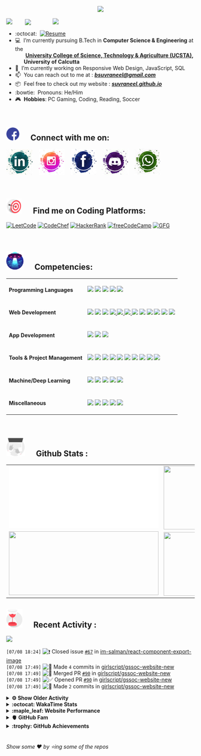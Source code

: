 <!--
[![Header](https://raw.githubusercontent.com/Suvraneel/Suvraneel/master/res/Github%20readme%20Header.png "Portfolio Website")]
(https://suvraneel.github.io/)
-->
<p align="center">
<img src="https://profile-counter.glitch.me/{Suvraneel}/count.svg"></p>

<p>
  <a href=https://open.spotify.com/user/4bio4arq8izb9sba4ly6al54v>
   <img align="right" src="https://spotify-diablo.vercel.app/api/spotify" height=auto width="380">
  </a>
  <img align="center" src="https://readme-typing-svg.herokuapp.com?font=Playfair+Display&color=F70000&size=30&center=true&vCenter=true&multiline=true&weight=100&height=100&width=220&lines=Hey+there%2C;I'm+Suvraneel+!">
  <img align="left" src="https://media.tenor.com/images/043986fe5f470eeb6d86515e6cda30fe/tenor.gif" width="50">
</p>
<!-- <br>
<a href="https://suvraneel.github.io" target="_blank"><img align='right' src="https://raw.githubusercontent.com/Suvraneel/Suvraneel/master/res/readme_banner.gif" width="240" height="auto"></a>
<br> -->

- :octocat: &nbsp;[![Resume](https://img.shields.io/badge/Suvraneel%20Bhuin-RESUME-blue?style=for-the-badge&logo=Sega)](https://suvraneel.github.io/Resume)
- :computer: &nbsp;I’m currently pursuing B.Tech in **Computer Science & Engineering** at the  
 &nbsp;&nbsp;&nbsp;&nbsp;&nbsp;&nbsp;&nbsp;**[University College of Science, Technology & Agriculture (UCSTA)](http://www.caluniv-ucsta.net/),  
 &nbsp;&nbsp;&nbsp;&nbsp;&nbsp;&nbsp;&nbsp;University of Calcutta**
- :crystal_ball: &nbsp;I’m currently working on Responsive Web Design, JavaScript, SQL
- :mailbox: &nbsp;You can reach out to me at : ***bsuvraneel@gmail.com***
- :package: &nbsp;Feel free to check out my website : [***suvraneel.github.io***](https://suvraneel.github.io/)
- :bowtie: &nbsp;Pronouns: He/Him
- :video_game: &nbsp;**Hobbies**: PC Gaming, Coding, Reading, Soccer

<br>
<h2 align=left>
<img src="https://raw.githubusercontent.com/Suvraneel/Suvraneel/master/res/social.gif" height="35" width= auto>
&nbsp;&nbsp;&nbsp;&nbsp;
Connect with me on:
<br></h2>


<!-- 
[![GitHub-Mark-Light](https://raw.githubusercontent.com/Suvraneel/Suvraneel/master/res/in.png#gh-light-mode-only)![GitHub-Mark-Dark](https://raw.githubusercontent.com/Suvraneel/Suvraneel/master/res/in.png#gh-dark-mode-only)](https://www.linkedin.com/in/suvraneel-bhuin) -->


[![LinkedIn](https://raw.githubusercontent.com/Suvraneel/Suvraneel/master/res/in.png#gh-light-mode-only)](https://www.linkedin.com/in/suvraneel-bhuin) &nbsp;&nbsp;
[![Instagram](https://raw.githubusercontent.com/Suvraneel/Suvraneel/master/res/ig.png#gh-light-mode-only)](https://www.instagram.com/el_diablo_suvraneel) &nbsp;&nbsp;
[![Facebook](https://raw.githubusercontent.com/Suvraneel/Suvraneel/master/res/fb.png#gh-light-mode-only)](https://www.facebook.com/suvraneel.bhuin) &nbsp;&nbsp;
[![Discord](https://raw.githubusercontent.com/Suvraneel/Suvraneel/master/res/dc.jpg#gh-light-mode-only)](https://discord.com/users/851345743935045652/) &nbsp;&nbsp;
[![WhatsApp](https://raw.githubusercontent.com/Suvraneel/Suvraneel/master/res/wp.png#gh-light-mode-only)](https://api.whatsapp.com/send?phone=917001967224&text=Hi!%20Suvraneel!!) &nbsp;&nbsp;


<!--
<p>
<a href="https://www.linkedin.com/in/suvraneel-bhuin" target="_blank">
<img src="https://raw.githubusercontent.com/Suvraneel/Suvraneel/master/res/in.png#gh-light-mode-only" height="70" width= auto></a>
&nbsp;&nbsp;&nbsp;&nbsp;&nbsp;
<a href="https://www.instagram.com/el_diablo_suvraneel" target="_blank">
<img src="https://github.com/Suvraneel/Suvraneel/blob/master/res/ig.png#gh-light-mode-only" height="70" width= auto></a>
&nbsp;&nbsp;&nbsp;&nbsp;&nbsp;
<a href="https://github.com/Suvraneel" target="_blank">
<img src="https://raw.githubusercontent.com/Suvraneel/Suvraneel/master/res/github.png" height="35" width= auto></a>
&nbsp;&nbsp;&nbsp;&nbsp;&nbsp;
<a href="https://www.facebook.com/suvraneel.bhuin" target="_blank">
<img src="https://raw.githubusercontent.com/Suvraneel/Suvraneel/master/res/fb.png#gh-light-mode-only" height="70" width= auto></a>
&nbsp;&nbsp;&nbsp;&nbsp;&nbsp;
<a href="https://discord.com/users/851345743935045652/" id="discord">
<img src="https://raw.githubusercontent.com/Suvraneel/Suvraneel/master/res/dc.jpg#gh-light-mode-only" height="70" width= auto></a>
&nbsp;&nbsp;&nbsp;&nbsp;&nbsp;
<a href="https://api.whatsapp.com/send?phone=917001967224&text=Hi!%20Suvraneel!!" id="whatsapp">
<img src="https://raw.githubusercontent.com/Suvraneel/Suvraneel/master/res/wp.png#gh-light-mode-only" height="70" width= auto></a> 
</p>
-->

<br>
<h2 align=left>
<img src="https://raw.githubusercontent.com/Suvraneel/Suvraneel/master/res/target.gif" height="40" width= auto>
&nbsp;&nbsp;&nbsp;&nbsp;
Find me on Coding Platforms:
<br></h2>


[![LeetCode](https://img.shields.io/badge/-LeetCode-da8200?style=for-the-badge&logo=LeetCode&logoColor=ffa116&labelColor=black)](https://leetcode.com/Suvraneel/)
[![CodeChef](https://img.shields.io/badge/Codechef-372a22?&style=for-the-badge&logo=Codechef&logoColor=red&labelColor=black)](https://www.codechef.com/users/suvraneel)
[![HackerRank](https://img.shields.io/badge/-Hackerrank-00c353?style=for-the-badge&logo=HackerRank&logoColor=00EA64&labelColor=black)](https://www.hackerrank.com/bsuvraneel)
[![freeCodeCamp](https://img.shields.io/badge/-freeCodeCamp-131342?style=for-the-badge&logo=freeCodeCamp&logoColor=white&labelColor=0A0A23)](https://www.hackerrank.com/bsuvraneel)
[![GFG](https://img.shields.io/badge/GeeksforGeeks-298D46?style=for-the-badge&logo=geeksforgeeks&logoColor=4dcb72&labelColor=black)](https://auth.geeksforgeeks.org/user/bsuvraneel/)
 <!-- 
 [![HackerEarth - hidden](https://img.shields.io/badge/HackerEarth-2C3454?&style=for-the-badge&logo=HackerEarth&logoColor=5464a1&labelColor=040407")](https://www.hackerearth.com/@bsuvraneel) 
 -->


<!-- Attribution: "Icon made by Freepik from www.flaticon.com"-->
<!--
- **Gmail**: &nbsp;&nbsp;&nbsp;&nbsp;&nbsp;&nbsp;&nbsp;&nbsp;&nbsp;&nbsp;&nbsp;&nbsp; bsuvraneel@gmail.com
- **LinkedIn**: &nbsp;&nbsp;&nbsp;&nbsp;&nbsp;&nbsp;&nbsp;&nbsp; https://www.linkedin.com/in/suvraneel-bhuin/
- **Facebook**: &nbsp;&nbsp;&nbsp;&nbsp;&nbsp;&nbsp; https://www.facebook.com/suvraneel.bhuin
- **Instagram**: &nbsp;&nbsp;&nbsp;&nbsp;&nbsp; https://www.instagram.com/el_diablo_suvraneel
- **Discord**: &nbsp;&nbsp;&nbsp;&nbsp;&nbsp;&nbsp;&nbsp;&nbsp;&nbsp; https://discord.com/users/851345743935045652/
- **WhatsApp**: &nbsp;&nbsp;&nbsp; [+91 7001967224](https://api.whatsapp.com/send?phone=917001967224&text=Hi!%20Suvraneel!!)
-->

<br>
<h2 align=left>
<img src="https://raw.githubusercontent.com/Suvraneel/Suvraneel/master/res/ufo.gif" height="50" width= auto>
&nbsp;&nbsp;&nbsp;&nbsp;
Competencies:
<br></h2>


<table>
<tr>
<td><h4>Programming Languages</h4></td>
<td><a href="https://github.com/search?q=user%3ASuvraneel+language%3AC%2B%2B&type=Code"><img src="https://img.shields.io/badge/CPP-blue?style=for-the-badge&logo=cplusplus&logoColor=blue&color=00599C&labelColor=black"/></a>  
<a href="https://github.com/search?q=user%3ASuvraneel+language%3AC&type=Code"><img src="https://img.shields.io/badge/C-black?style=for-the-badge&logo=c&labelColor=black&color=404040" /></a>  
<a href="https://github.com/search?q=user%3ASuvraneel+language%3AJava&type=Code"><img src="https://img.shields.io/badge/Java-orange?style=for-the-badge&logo=java&logoColor=ff7019&labelColor=141819&color=ff7019"/></a>  
<a href="https://github.com/search?q=user%3ASuvraneel+language%3APython&type=Code"><img src="https://img.shields.io/badge/Python-blue?style=for-the-badge&logo=python&labelColor=black&color=3776ab" /></a>  
<a href="https://github.com/search?p=4&q=user%3ASuvraneel+language%3AJavaScript&type=Code"><img src="https://img.shields.io/badge/Javascript-yellow?style=for-the-badge&logo=javascript&labelColor=black&color=DFA200" /></a></td></tr>

<tr>
<td><h4>Web Development</h4></td>
<td><a href="https://github.com/search?q=user%3ASuvraneel+language%3AHTML&type=Code"><img src="https://img.shields.io/badge/HTML5-red?style=for-the-badge&logo=html5&labelColor=black&color=E34F26"/></a>
<a href="https://github.com/search?q=user%3ASuvraneel+language%3ACSS&type=Code"><img src="https://img.shields.io/badge/CSS3-white?style=for-the-badge&logo=css3&logoColor=1572B6&labelColor=black&color=1572B6" /></a>
<a href="#"><img src="https://img.shields.io/badge/Bootstrap-purple?style=for-the-badge&logo=bootstrap&labelColor=black&color=7952B3"/></a>
<a href="https://github.com/search?p=4&q=user%3ASuvraneel+language%3AJavaScript&type=Code"><img src="https://img.shields.io/badge/Javascript-yellow?style=for-the-badge&logo=javascript&labelColor=black&color=c89100"/>  
<a href="https://github.com/search?p=4&q=user%3ASuvraneel+language%3AJavaScript&type=Code"><img src="https://img.shields.io/badge/PHP-purple?style=for-the-badge&logo=php&labelColor=black&color=585da0"/>
  <a href="https://github.com/search?p=4&q=user%3ASuvraneel+language%3AJavaScript&type=Code"><img src="https://img.shields.io/badge/mysql-black?style=for-the-badge&logo=mysql&logoColor=white&labelColor=black&color=4479A1"/>
<a href="#"><img src="https://img.shields.io/badge/MongoDB-green?style=for-the-badge&logo=mongodb&labelColor=black&color=409040"/></a>
<a href="#"><img src="https://img.shields.io/badge/Express-black?style=for-the-badge&logo=express&labelColor=black&color=1f1f1f"/></a>
<a href="#"><img src="https://img.shields.io/badge/React-blue?style=for-the-badge&logo=react&labelColor=black&color=3a8296"/></a>
<a href="#"><img src="https://img.shields.io/badge/Node.JS-blue?style=for-the-badge&logo=node.js&logoColor=lime&labelColor=black&color=236b23"/></a>
<a href="#"><img src="https://img.shields.io/badge/Tailwind%20CSS-black?style=for-the-badge&logo=tailwindcss&labelColor=black&color=1CA1B8"/></a>
<a href="#"><img src="https://img.shields.io/badge/Next.js-black?style=for-the-badge&logo=Next.js&&logoColor=white&labelColor=black&color=2E2E2E"/></a>
</td></tr>

<tr>
<td><h4>App Development</h4></td>
<td><a href="#"><img src="https://img.shields.io/badge/Flutter-0a97c2?style=for-the-badge&logo=flutter&logoColor=0dbdf2&labelColor=black&color=0ba0cd"/></a>
<a href="https://github.com/search?q=user%3ASuvraneel+language%3ADart&type=Code"><img src="https://img.shields.io/badge/Dart-blue?style=for-the-badge&logo=dart&logoColor=2eb8b8&labelColor=black&color=269999"/></a>
<a href="#"><img src="https://img.shields.io/badge/Android%20Studio-green?style=for-the-badge&logo=android%20studio&labelColor=black&color=2a9a5c"/></a></td></tr>

<tr>
<td><h4>Tools & Project Management</h4></td>
<td><a href="#"><img src="https://img.shields.io/badge/Git-red?style=for-the-badge&logo=git&labelColor=black&color=red"/></a>  
<a href="#"><img src="https://img.shields.io/badge/GitHub-black?style=for-the-badge&logo=github&labelColor=black&color=181717"/></a>  
<a href="#"><img src="https://img.shields.io/badge/VSCode-cyan?style=for-the-badge&logo=visual%20studio%20code&labelColor=00497a&color=007ACC"/></a>
<a href="#"><img src="https://img.shields.io/badge/Postman-orange?style=for-the-badge&logo=postman&labelColor=black&color=ff4704"/></a>
<a href="#"><img src="https://img.shields.io/badge/XAMPP-orange?style=for-the-badge&logo=xampp&labelColor=black&color=fb6b0b"/></a>  
<a href="#"><img src="https://img.shields.io/badge/Repl.it-black?style=for-the-badge&logo=replit&labelColor=black&color=1e2426"/></a>  
<a href="#"><img src="https://img.shields.io/badge/Eclipse%20IDE-purple?style=for-the-badge&logo=eclipse%20IDE&labelColor=1a1433&color=2C2255"/></a>  
<a href="#"><img src="https://img.shields.io/badge/Codepen-black?style=for-the-badge&logo=codepen&labelColor=black&color=141819"/></a>
  <a href="#"><img src="https://img.shields.io/badge/Vercel-black?style=for-the-badge&logo=vercel&labelColor=black&color=141219"/></a>
<a href="#"><img src="https://img.shields.io/badge/Heroku-180036?style=for-the-badge&logo=heroku&labelColor=180036&color=430098"/></a></td>  
  </tr>  

<tr>
<td><h4>Machine/Deep Learning</h4></td>
<td><a href="#"><img src="https://img.shields.io/badge/Pandas-black?style=for-the-badge&logo=pandas&labelColor=0c0234&color=150458"/></a>  
<a href="#"><img src="https://img.shields.io/badge/NumPy-blue?style=for-the-badge&logo=numpy&labelColor=001921&color=013243"/></a>  
<a href="#"><img src="https://img.shields.io/badge/TensorFlow-black?style=for-the-badge&logo=tensorflow&labelColor=141819&color=FF6F00"/></a>
<a href="#"><img src="https://img.shields.io/badge/Skikit%20Learn-orange?style=for-the-badge&logo=scikit%2Dlearn&labelColor=141819&color=F7931E"/></a>  
<a href="#"><img src="https://img.shields.io/badge/Keras-black?style=for-the-badge&logo=keras&labelColor=680000&color=D00000"/></a></td></tr>

<tr>
<td><h4>Miscellaneous</h4></td>
<td>
  <a href="#"><img src="https://img.shields.io/badge/Arduino-blue?style=for-the-badge&logo=arduino&labelColor=black&color=00979D"/></a>
  <a href="#"><img src="https://img.shields.io/badge/VHDL-cc0000?style=for-the-badge&logo=xilinx&logoColor=cc0000&labelColor=black&color=cc0000"/></a>
  <a href="#"><img src="https://img.shields.io/badge/GNU_Bash-blue?style=for-the-badge&logo=gnubash&labelColor=black&color=4EAA25"/></a>
  <a href="#"><img src="https://img.shields.io/badge/Photoshop-navy?style=for-the-badge&logo=adobe-photoshop&labelColor=black&color=0072ff"/></a>
  <a href="#"><img src="https://img.shields.io/badge/Figma-orange?style=for-the-badge&logo=figma&labelColor=black&color=f24e1e"/></a>

  </td></tr>
</table>



<br>
<h2 align=left>
<img src="https://raw.githubusercontent.com/Suvraneel/Suvraneel/master/res/laptop.gif" height="50" width= auto>
&nbsp;&nbsp;&nbsp;&nbsp;
Github Stats :
<br></h2>

<table>
  <tr>
    <td align="center">
      <img alt="" width="400" src="https://github.com/Suvraneel/Suvraneel/blob/master/metrics.plugin.isocalendar.svg">
    </td>
    <td align="center">
        <img align="right" src ="https://github-readme-stats.vercel.app/api/top-langs/?username=suvraneel&layout=compact&hide_border=true&theme=vision-friendly-dark&langs_count=10&hide=jupyter%20notebook,tex,php" height="170px" width="360px">
    </td>
  </tr>
  <tr>
    <td align="center">
      <img alt="" width="400" src="https://github-readme-stats.vercel.app/api?username=suvraneel&show_icons=true&theme=vision-friendly-dark&hide_border=true" width="360px" height="170px" >
    </td>
    <td align="center">
        <img align="right" src ="https://github-readme-streak-stats.herokuapp.com?user=suvraneel&theme=vision-friendly-dark&hide_border=true" width="360px" height="170px">
    </td>
  </tr>
</table>

<!--
  <img align="left" src="https://github.com/lowlighter/lowlighter/blob/master/metrics.plugin.isocalendar.svg" width="300" height="180">
  <img align="right" src ="https://github-readme-stats.vercel.app/api/top-langs/?username=suvraneel&layout=compact&hide_border=true&theme=vision-friendly-dark&langs_count=10&hide=jupyter%20notebook,tex,php" width="300" height="180">
  <img align="left" src = "https://github-readme-stats.vercel.app/api?username=suvraneel&show_icons=true&theme=vision-friendly-dark&hide_border=true" width="300" height="180">
  <img align="right" src = "https://github-readme-streak-stats.herokuapp.com?user=suvraneel&theme=vision-friendly-dark&hide_border=true" width="300" height="180">
-->

<h2 align="left">
<img src="https://raw.githubusercontent.com/Suvraneel/Suvraneel/master/res/hourglass1.gif" height="50" width= auto>
&nbsp;&nbsp;&nbsp;&nbsp;
Recent Activity :
<br></h2>

<!--  Personalised Heroku Instance (But sleeping dynos issue) at: suvraneel-gh-activity-graph.herokuapp.com-->
<img src="https://activity-graph.herokuapp.com/graph?username=Suvraneel&bg_color=000000&line=ffb812&area=true&color=8135fc&hide_border=true&hide_title=true">

<!--START_SECTION:activity-->
`[07/08 18:24]` <img alt="❗️" src="https://github.com/cheesits456/github-activity-readme/raw/master/icons/issue.png" align="top" height="18"> Closed issue [`#67`](https://github.com//im-salman/react-component-export-image/issues/67 'Window is undefined') in [im-salman/react-component-export-image](https://github.com/im-salman/react-component-export-image)  
`[07/08 17:49]` <img alt="📝" src="https://github.com/cheesits456/github-activity-readme/raw/master/icons/commit.png" align="top" height="18"> Made `4` commits in [girlscript/gssoc-website-new](https://github.com/girlscript/gssoc-website-new)  
`[07/08 17:49]` <img alt="🎉" src="https://github.com/cheesits456/github-activity-readme/raw/master/icons/merge.png" align="top" height="18"> Merged PR [`#90`](https://github.com//girlscript/gssoc-website-new/pull/90 'Certi harsh') in [girlscript/gssoc-website-new](https://github.com/girlscript/gssoc-website-new)  
`[07/08 17:49]` <img alt="✅" src="https://github.com/cheesits456/github-activity-readme/raw/master/icons/pr-open.png" align="top" height="18"> Opened PR [`#90`](https://github.com//girlscript/gssoc-website-new/pull/90 'Certi harsh') in [girlscript/gssoc-website-new](https://github.com/girlscript/gssoc-website-new)  
`[07/08 17:49]` <img alt="📝" src="https://github.com/cheesits456/github-activity-readme/raw/master/icons/commit.png" align="top" height="18"> Made `2` commits in [girlscript/gssoc-website-new](https://github.com/girlscript/gssoc-website-new)  

<details><summary><b> ⚙️ Show Older Activity</b></summary>

`[07/05 17:37]` <img alt="📝" src="https://github.com/cheesits456/github-activity-readme/raw/master/icons/commit.png" align="top" height="18"> Made `1` commit in [Suvraneel/Suvraneel](https://github.com/Suvraneel/Suvraneel)  
`[07/05 17:37]` <img alt="📝" src="https://github.com/cheesits456/github-activity-readme/raw/master/icons/commit.png" align="top" height="18"> Made `1` commit in [Suvraneel/Suvraneel.github.io](https://github.com/Suvraneel/Suvraneel.github.io)  
`[07/04 22:53]` <img alt="📝" src="https://github.com/cheesits456/github-activity-readme/raw/master/icons/commit.png" align="top" height="18"> Made `1` commit in [Suvraneel/Suvraneel](https://github.com/Suvraneel/Suvraneel)  
`[07/04 22:52]` <img alt="📝" src="https://github.com/cheesits456/github-activity-readme/raw/master/icons/commit.png" align="top" height="18"> Made `1` commit in [Suvraneel/Suvraneel.github.io](https://github.com/Suvraneel/Suvraneel.github.io)  
`[07/04 19:48]` <img alt="📝" src="https://github.com/cheesits456/github-activity-readme/raw/master/icons/commit.png" align="top" height="18"> Made `1` commit in [Suvraneel/Suvraneel](https://github.com/Suvraneel/Suvraneel)  
`[07/04 19:48]` <img alt="📂" src="https://github.com/cheesits456/github-activity-readme/raw/master/icons/create-branch.png" align="top" height="18"> Created branch [`next`](https://github.com/Suvraneel/Suvraneel.github.io/tree/next) in [Suvraneel/Suvraneel.github.io](https://github.com/Suvraneel/Suvraneel.github.io)  
`[07/01 21:20]` <img alt="📝" src="https://github.com/cheesits456/github-activity-readme/raw/master/icons/commit.png" align="top" height="18"> Made `5` commits in [girlscript/gssoc-website-new](https://github.com/girlscript/gssoc-website-new)  
`[06/30 20:58]` <img alt="⭐" src="https://github.com/cheesits456/github-activity-readme/raw/master/icons/star.png" align="top" height="18"> Starred [libgdx/libgdx](https://github.com/libgdx/libgdx)  
`[06/29 13:01]` <img alt="⭐" src="https://github.com/cheesits456/github-activity-readme/raw/master/icons/star.png" align="top" height="18"> Starred [loq24/react-ecommerce](https://github.com/loq24/react-ecommerce)  
`[06/29 13:00]` <img alt="⭐" src="https://github.com/cheesits456/github-activity-readme/raw/master/icons/star.png" align="top" height="18"> Starred [luckyCoco3418/eCommerce-web3](https://github.com/luckyCoco3418/eCommerce-web3)  
`[06/29 12:45]` <img alt="📝" src="https://github.com/cheesits456/github-activity-readme/raw/master/icons/commit.png" align="top" height="18"> Made `3` commits in [girlscript/gssoc-website-new](https://github.com/girlscript/gssoc-website-new)  
`[06/29 12:03]` <img alt="🎉" src="https://github.com/cheesits456/github-activity-readme/raw/master/icons/merge.png" align="top" height="18"> Merged PR [`#89`](https://github.com//girlscript/gssoc-website-new/pull/89 'added cert templates :paperclip:') in [girlscript/gssoc-website-new](https://github.com/girlscript/gssoc-website-new)  
`[06/29 11:59]` <img alt="✅" src="https://github.com/cheesits456/github-activity-readme/raw/master/icons/pr-open.png" align="top" height="18"> Opened PR [`#89`](https://github.com//girlscript/gssoc-website-new/pull/89 'added cert templates :paperclip:') in [girlscript/gssoc-website-new](https://github.com/girlscript/gssoc-website-new)  
`[06/29 11:57]` <img alt="📝" src="https://github.com/cheesits456/github-activity-readme/raw/master/icons/commit.png" align="top" height="18"> Made `1` commit in [girlscript/gssoc-website-new](https://github.com/girlscript/gssoc-website-new)  
`[06/28 17:32]` <img alt="📝" src="https://github.com/cheesits456/github-activity-readme/raw/master/icons/commit.png" align="top" height="18"> Made `1` commit in [Konsole-GRID/.github](https://github.com/Konsole-GRID/.github)  
`[06/28 17:32]` <img alt="📂" src="https://github.com/cheesits456/github-activity-readme/raw/master/icons/create-branch.png" align="top" height="18"> Created branch [`main`](https://github.com/Konsole-GRID/.github/tree/main) in [Konsole-GRID/.github](https://github.com/Konsole-GRID/.github)  
`[06/28 17:32]` <img alt="➕" src="https://github.com/cheesits456/github-activity-readme/raw/master/icons/create-repo.png" align="top" height="18"> Created repository [Konsole-GRID/.github](https://github.com/Konsole-GRID/.github)  
`[06/25 22:07]` <img alt="❗️" src="https://github.com/cheesits456/github-activity-readme/raw/master/icons/issue.png" align="top" height="18"> Opened issue [`#67`](https://github.com//im-salman/react-component-export-image/issues/67 'Window is undefined') in [im-salman/react-component-export-image](https://github.com/im-salman/react-component-export-image)  
`[06/25 21:40]` <img alt="📝" src="https://github.com/cheesits456/github-activity-readme/raw/master/icons/commit.png" align="top" height="18"> Made `8` commits in [girlscript/gssoc-website-new](https://github.com/girlscript/gssoc-website-new)  
`[06/25 21:40]` <img alt="🎉" src="https://github.com/cheesits456/github-activity-readme/raw/master/icons/merge.png" align="top" height="18"> Merged PR [`#88`](https://github.com//girlscript/gssoc-website-new/pull/88 'major fixes - deprecated peer-deps replaced 🌊 ') in [girlscript/gssoc-website-new](https://github.com/girlscript/gssoc-website-new)  
`[06/25 21:40]` <img alt="✅" src="https://github.com/cheesits456/github-activity-readme/raw/master/icons/pr-open.png" align="top" height="18"> Opened PR [`#88`](https://github.com//girlscript/gssoc-website-new/pull/88 'major fixes - deprecated peer-deps replaced 🌊 ') in [girlscript/gssoc-website-new](https://github.com/girlscript/gssoc-website-new)  
`[06/25 21:39]` <img alt="📝" src="https://github.com/cheesits456/github-activity-readme/raw/master/icons/commit.png" align="top" height="18"> Made `7` commits in [girlscript/gssoc-website-new](https://github.com/girlscript/gssoc-website-new)  
`[06/24 19:50]` <img alt="📂" src="https://github.com/cheesits456/github-activity-readme/raw/master/icons/create-branch.png" align="top" height="18"> Created branch [`cert-static-suv`](https://github.com/girlscript/gssoc-website-new/tree/cert-static-suv) in [girlscript/gssoc-website-new](https://github.com/girlscript/gssoc-website-new)  
`[06/19 14:15]` <img alt="📝" src="https://github.com/cheesits456/github-activity-readme/raw/master/icons/commit.png" align="top" height="18"> Made `2` commits in [Suvraneel/Resume](https://github.com/Suvraneel/Resume)  
`[06/18 20:04]` <img alt="📝" src="https://github.com/cheesits456/github-activity-readme/raw/master/icons/commit.png" align="top" height="18"> Made `2` commits in [girlscript/gssoc-assets](https://github.com/girlscript/gssoc-assets)  
`[06/18 17:21]` <img alt="📂" src="https://github.com/cheesits456/github-activity-readme/raw/master/icons/create-branch.png" align="top" height="18"> Created branch [`cert-canvas-suv`](https://github.com/girlscript/gssoc-website-new/tree/cert-canvas-suv) in [girlscript/gssoc-website-new](https://github.com/girlscript/gssoc-website-new)  
`[06/18 16:39]` <img alt="📝" src="https://github.com/cheesits456/github-activity-readme/raw/master/icons/commit.png" align="top" height="18"> Made `1` commit in [girlscript/gssoc-website-new](https://github.com/girlscript/gssoc-website-new)  
`[06/16 07:17]` <img alt="⭐" src="https://github.com/cheesits456/github-activity-readme/raw/master/icons/star.png" align="top" height="18"> Starred [devicons/devicon](https://github.com/devicons/devicon)  
`[06/16 07:12]` <img alt="❗️" src="https://github.com/cheesits456/github-activity-readme/raw/master/icons/issue.png" align="top" height="18"> Closed issue [`#15`](https://github.com//Suvraneel/NFT-Emporium/issues/15 'Button color ') in [Suvraneel/NFT-Emporium](https://github.com/Suvraneel/NFT-Emporium)  
`[06/16 07:12]` <img alt="📝" src="https://github.com/cheesits456/github-activity-readme/raw/master/icons/commit.png" align="top" height="18"> Made `2` commits in [Suvraneel/NFT-Emporium](https://github.com/Suvraneel/NFT-Emporium)  
`[06/16 07:12]` <img alt="🎉" src="https://github.com/cheesits456/github-activity-readme/raw/master/icons/merge.png" align="top" height="18"> Merged PR [`#21`](https://github.com//Suvraneel/NFT-Emporium/pull/21 'Bump eventsource from 1.1.0 to 1.1.1') in [Suvraneel/NFT-Emporium](https://github.com/Suvraneel/NFT-Emporium)  
`[06/03 17:19]` <img alt="📝" src="https://github.com/cheesits456/github-activity-readme/raw/master/icons/commit.png" align="top" height="18"> Made `2` commits in [girlscript/gssoc-website-new](https://github.com/girlscript/gssoc-website-new)  
`[06/01 18:11]` <img alt="🗣" src="https://github.com/cheesits456/github-activity-readme/raw/master/icons/comment.png" align="top" height="18"> Commented on [`#104`](https://github.com//coding-geek21/classDeck/issues/104 'Changing the two account images and adding a title over each of them ') in [coding-geek21/classDeck](https://github.com/coding-geek21/classDeck)  
`[06/01 18:05]` <img alt="❗️" src="https://github.com/cheesits456/github-activity-readme/raw/master/icons/issue.png" align="top" height="18"> Reopened issue [`#1571`](https://github.com//Lakhankumawat/LearnCPP/issues/1571 'Dummy Test Issue Title') in [Lakhankumawat/LearnCPP](https://github.com/Lakhankumawat/LearnCPP)  
`[06/01 18:04]` <img alt="❗️" src="https://github.com/cheesits456/github-activity-readme/raw/master/icons/issue.png" align="top" height="18"> Reopened issue [`#1570`](https://github.com//Lakhankumawat/LearnCPP/issues/1570 'Dummy Test Issue Title') in [Lakhankumawat/LearnCPP](https://github.com/Lakhankumawat/LearnCPP)  
`[06/01 18:04]` <img alt="❗️" src="https://github.com/cheesits456/github-activity-readme/raw/master/icons/issue.png" align="top" height="18"> Closed issue [`#1570`](https://github.com//Lakhankumawat/LearnCPP/issues/1570 'Dummy Test Issue Title') in [Lakhankumawat/LearnCPP](https://github.com/Lakhankumawat/LearnCPP)  
`[06/01 18:04]` <img alt="❗️" src="https://github.com/cheesits456/github-activity-readme/raw/master/icons/issue.png" align="top" height="18"> Closed issue [`#1571`](https://github.com//Lakhankumawat/LearnCPP/issues/1571 'Dummy Test Issue Title') in [Lakhankumawat/LearnCPP](https://github.com/Lakhankumawat/LearnCPP)  
`[06/01 18:04]` <img alt="🗣" src="https://github.com/cheesits456/github-activity-readme/raw/master/icons/comment.png" align="top" height="18"> Commented on [`#1571`](https://github.com//Lakhankumawat/LearnCPP/issues/1571 'Dummy Test Issue Title') in [Lakhankumawat/LearnCPP](https://github.com/Lakhankumawat/LearnCPP)  
`[06/01 17:57]` <img alt="❗️" src="https://github.com/cheesits456/github-activity-readme/raw/master/icons/issue.png" align="top" height="18"> Opened issue [`#1571`](https://github.com//Lakhankumawat/LearnCPP/issues/1571 'Dummy Test Issue Title') in [Lakhankumawat/LearnCPP](https://github.com/Lakhankumawat/LearnCPP)  
`[06/01 17:56]` <img alt="📝" src="https://github.com/cheesits456/github-activity-readme/raw/master/icons/commit.png" align="top" height="18"> Made `1` commit in [Suvraneel/Greeting-action](https://github.com/Suvraneel/Greeting-action)  
`[06/01 17:55]` <img alt="❗️" src="https://github.com/cheesits456/github-activity-readme/raw/master/icons/issue.png" align="top" height="18"> Opened issue [`#1570`](https://github.com//Lakhankumawat/LearnCPP/issues/1570 'Dummy Test Issue Title') in [Lakhankumawat/LearnCPP](https://github.com/Lakhankumawat/LearnCPP)  
`[06/01 17:54]` <img alt="❗️" src="https://github.com/cheesits456/github-activity-readme/raw/master/icons/issue.png" align="top" height="18"> Closed issue [`#1569`](https://github.com//Lakhankumawat/LearnCPP/issues/1569 'Dummy Test Issue Title ') in [Lakhankumawat/LearnCPP](https://github.com/Lakhankumawat/LearnCPP)  
`[06/01 17:50]` <img alt="🍴" src="https://github.com/cheesits456/github-activity-readme/raw/master/icons/fork.png" align="top" height="18"> Forked [Lakhankumawat/LearnCPP](https://github.com/Lakhankumawat/LearnCPP) to [Suvraneel/LearnCPP](https://github.com/Suvraneel/LearnCPP)  
`[06/01 17:49]` <img alt="❗️" src="https://github.com/cheesits456/github-activity-readme/raw/master/icons/issue.png" align="top" height="18"> Opened issue [`#1569`](https://github.com//Lakhankumawat/LearnCPP/issues/1569 'Dummy Test Issue Title ') in [Lakhankumawat/LearnCPP](https://github.com/Lakhankumawat/LearnCPP)  
`[06/01 17:48]` <img alt="📝" src="https://github.com/cheesits456/github-activity-readme/raw/master/icons/commit.png" align="top" height="18"> Made `2` commits in [Suvraneel/Greeting-action](https://github.com/Suvraneel/Greeting-action)  
`[05/31 10:45]` <img alt="❗️" src="https://github.com/cheesits456/github-activity-readme/raw/master/icons/issue.png" align="top" height="18"> Opened issue [`#87`](https://github.com//girlscript/gssoc-website-new/issues/87 'demo') in [girlscript/gssoc-website-new](https://github.com/girlscript/gssoc-website-new)  
`[05/28 20:59]` <img alt="📝" src="https://github.com/cheesits456/github-activity-readme/raw/master/icons/commit.png" align="top" height="18"> Made `15` commits in [girlscript/gssoc-website-new](https://github.com/girlscript/gssoc-website-new)  
`[05/28 16:31]` <img alt="🎉" src="https://github.com/cheesits456/github-activity-readme/raw/master/icons/merge.png" align="top" height="18"> Merged PR [`#86`](https://github.com//girlscript/gssoc-website-new/pull/86 'Blog Page Updated') in [girlscript/gssoc-website-new](https://github.com/girlscript/gssoc-website-new)  
`[05/28 16:31]` <img alt="📝" src="https://github.com/cheesits456/github-activity-readme/raw/master/icons/commit.png" align="top" height="18"> Made `7` commits in [gurjeetsinghvirdee/gssoc-website-new](https://github.com/gurjeetsinghvirdee/gssoc-website-new)  
`[05/28 08:06]` <img alt="🗣" src="https://github.com/cheesits456/github-activity-readme/raw/master/icons/comment.png" align="top" height="18"> Commented on [`#65`](https://github.com//hariketsheth/Article_Repository_Management_System/issues/65 '[Feature]: Added Comment Section (#59)') in [hariketsheth/Article_Repository_Management_System](https://github.com/hariketsheth/Article_Repository_Management_System)  
`[05/28 08:03]` <img alt="🗣" src="https://github.com/cheesits456/github-activity-readme/raw/master/icons/comment.png" align="top" height="18"> Commented on [`#69`](https://github.com//hariketsheth/Article_Repository_Management_System/issues/69 '[Fix]: Fixed Category-Wise Posts (#11)') in [hariketsheth/Article_Repository_Management_System](https://github.com/hariketsheth/Article_Repository_Management_System)  
`[05/28 08:03]` <img alt="🗣" src="https://github.com/cheesits456/github-activity-readme/raw/master/icons/comment.png" align="top" height="18"> Commented on [`#75`](https://github.com//hariketsheth/Article_Repository_Management_System/issues/75 '[Fix]: Finalised Version') in [hariketsheth/Article_Repository_Management_System](https://github.com/hariketsheth/Article_Repository_Management_System)  
`[05/28 07:47]` <img alt="🗣" src="https://github.com/cheesits456/github-activity-readme/raw/master/icons/comment.png" align="top" height="18"> Commented on [`#74`](https://github.com//hariketsheth/Article_Repository_Management_System/issues/74 '[Fix]: Added Integrations') in [hariketsheth/Article_Repository_Management_System](https://github.com/hariketsheth/Article_Repository_Management_System)  
`[05/27 16:55]` <img alt="⭐" src="https://github.com/cheesits456/github-activity-readme/raw/master/icons/star.png" align="top" height="18"> Starred [Jax-Core/ValliStart](https://github.com/Jax-Core/ValliStart)  
`[05/26 19:55]` <img alt="📝" src="https://github.com/cheesits456/github-activity-readme/raw/master/icons/commit.png" align="top" height="18"> Made `1` commit in [Suvraneel/DiscordRPCMaker](https://github.com/Suvraneel/DiscordRPCMaker)  
`[05/26 19:27]` <img alt="🏷" src="https://github.com/cheesits456/github-activity-readme/raw/master/icons/release.png" align="top" height="18"> Released [`DRPCv1.1`](https://github.com/Suvraneel/DiscordRPCMaker/releases/tag/DRPCv1.1) in [Suvraneel/DiscordRPCMaker](https://github.com/Suvraneel/DiscordRPCMaker)  
`[05/26 19:25]` <img alt="🏷" src="https://github.com/cheesits456/github-activity-readme/raw/master/icons/release.png" align="top" height="18"> Released [`v2.1.1`](https://github.com/Suvraneel/DiscordRPCMaker/releases/tag/v2.1.1) in [Suvraneel/DiscordRPCMaker](https://github.com/Suvraneel/DiscordRPCMaker)  
`[05/26 16:59]` <img alt="📝" src="https://github.com/cheesits456/github-activity-readme/raw/master/icons/commit.png" align="top" height="18"> Made `1` commit in [Suvraneel/DiscordRPCMaker](https://github.com/Suvraneel/DiscordRPCMaker)  
`[05/26 16:59]` <img alt="📂" src="https://github.com/cheesits456/github-activity-readme/raw/master/icons/create-branch.png" align="top" height="18"> Created branch [`suvraneel`](https://github.com/Suvraneel/DiscordRPCMaker/tree/suvraneel) in [Suvraneel/DiscordRPCMaker](https://github.com/Suvraneel/DiscordRPCMaker)  
`[05/26 16:59]` <img alt="🍴" src="https://github.com/cheesits456/github-activity-readme/raw/master/icons/fork.png" align="top" height="18"> Forked [ThatOneCalculator/DiscordRPCMaker](https://github.com/ThatOneCalculator/DiscordRPCMaker) to [Suvraneel/DiscordRPCMaker](https://github.com/Suvraneel/DiscordRPCMaker)  
`[05/25 20:49]` <img alt="❗️" src="https://github.com/cheesits456/github-activity-readme/raw/master/icons/issue.png" align="top" height="18"> Opened issue [`#85`](https://github.com//girlscript/gssoc-website-new/issues/85 'Enhancements to makeshift pages under `More` for GSSoC 2023 :octocat: ') in [girlscript/gssoc-website-new](https://github.com/girlscript/gssoc-website-new)  
`[05/25 20:32]` <img alt="📝" src="https://github.com/cheesits456/github-activity-readme/raw/master/icons/commit.png" align="top" height="18"> Made `2` commits in [girlscript/gssoc-website-new](https://github.com/girlscript/gssoc-website-new)  
`[05/25 19:06]` <img alt="🗣" src="https://github.com/cheesits456/github-activity-readme/raw/master/icons/comment.png" align="top" height="18"> Commented on [`#862`](https://github.com//SauravMukherjee44/Aec-Library-Website/issues/862 'BlogSection Updated') in [SauravMukherjee44/Aec-Library-Website](https://github.com/SauravMukherjee44/Aec-Library-Website)  
`[05/25 18:44]` <img alt="⭐" src="https://github.com/cheesits456/github-activity-readme/raw/master/icons/star.png" align="top" height="18"> Starred [thmsgbrt/nodejs-typescript-express-apollo-graphql-starter](https://github.com/thmsgbrt/nodejs-typescript-express-apollo-graphql-starter)  
`[05/25 15:27]` <img alt="📝" src="https://github.com/cheesits456/github-activity-readme/raw/master/icons/commit.png" align="top" height="18"> Made `3` commits in [Suvraneel/Suvraneel](https://github.com/Suvraneel/Suvraneel)  
`[05/22 12:59]` <img alt="❗️" src="https://github.com/cheesits456/github-activity-readme/raw/master/icons/issue.png" align="top" height="18"> Closed issue [`#16`](https://github.com//Suvraneel/NFT-Emporium/issues/16 'Responsiveness') in [Suvraneel/NFT-Emporium](https://github.com/Suvraneel/NFT-Emporium)  
`[05/20 08:33]` <img alt="📂" src="https://github.com/cheesits456/github-activity-readme/raw/master/icons/create-branch.png" align="top" height="18"> Created branch [`main`](https://github.com/Suvraneel/codespaces/tree/main) in [Suvraneel/codespaces](https://github.com/Suvraneel/codespaces)  
`[05/20 08:32]` <img alt="➕" src="https://github.com/cheesits456/github-activity-readme/raw/master/icons/create-repo.png" align="top" height="18"> Created repository [Suvraneel/codespaces](https://github.com/Suvraneel/codespaces)  
`[05/19 18:29]` <img alt="🗣" src="https://github.com/cheesits456/github-activity-readme/raw/master/icons/comment.png" align="top" height="18"> Commented on [`#15`](https://github.com//Suvraneel/NFT-Emporium/issues/15 'Button color ') in [Suvraneel/NFT-Emporium](https://github.com/Suvraneel/NFT-Emporium)  
`[05/19 18:27]` <img alt="🗣" src="https://github.com/cheesits456/github-activity-readme/raw/master/icons/comment.png" align="top" height="18"> Commented on [`#15`](https://github.com//Suvraneel/NFT-Emporium/issues/15 'Button color ') in [Suvraneel/NFT-Emporium](https://github.com/Suvraneel/NFT-Emporium)  
`[05/17 14:18]` <img alt="🎉" src="https://github.com/cheesits456/github-activity-readme/raw/master/icons/merge.png" align="top" height="18"> Merged PR [`#20`](https://github.com//Suvraneel/NFT-Emporium/pull/20 'Bump cross-fetch from 2.2.5 to 2.2.6') in [Suvraneel/NFT-Emporium](https://github.com/Suvraneel/NFT-Emporium)  
`[05/17 14:18]` <img alt="📝" src="https://github.com/cheesits456/github-activity-readme/raw/master/icons/commit.png" align="top" height="18"> Made `2` commits in [Suvraneel/NFT-Emporium](https://github.com/Suvraneel/NFT-Emporium)  
`[05/16 13:11]` <img alt="🗣" src="https://github.com/cheesits456/github-activity-readme/raw/master/icons/comment.png" align="top" height="18"> Commented on [`#15`](https://github.com//Suvraneel/NFT-Emporium/issues/15 'Button color ') in [Suvraneel/NFT-Emporium](https://github.com/Suvraneel/NFT-Emporium)  
`[05/13 18:41]` <img alt="⭐" src="https://github.com/cheesits456/github-activity-readme/raw/master/icons/star.png" align="top" height="18"> Starred [markdoc/markdoc](https://github.com/markdoc/markdoc)  
`[05/13 18:40]` <img alt="⭐" src="https://github.com/cheesits456/github-activity-readme/raw/master/icons/star.png" align="top" height="18"> Starred [markdoc/markdoc](https://github.com/markdoc/markdoc)  
`[05/13 18:40]` <img alt="⭐" src="https://github.com/cheesits456/github-activity-readme/raw/master/icons/star.png" align="top" height="18"> Starred [chakra-ui/zag](https://github.com/chakra-ui/zag)  
`[05/13 14:22]` <img alt="⭐" src="https://github.com/cheesits456/github-activity-readme/raw/master/icons/star.png" align="top" height="18"> Starred [pittcsc/Summer2022-Internships](https://github.com/pittcsc/Summer2022-Internships)  
`[05/11 18:34]` <img alt="🗣" src="https://github.com/cheesits456/github-activity-readme/raw/master/icons/comment.png" align="top" height="18"> Commented on [`#222`](https://github.com//srimani-programmer/Breast-Cancer-Predictor/issues/222 'Catboost Model on Numerical Data') in [srimani-programmer/Breast-Cancer-Predictor](https://github.com/srimani-programmer/Breast-Cancer-Predictor)  
`[05/11 08:05]` <img alt="📝" src="https://github.com/cheesits456/github-activity-readme/raw/master/icons/commit.png" align="top" height="18"> Made `2` commits in [girlscript/gssoc-website-new](https://github.com/girlscript/gssoc-website-new)  
`[05/10 21:15]` <img alt="🗣" src="https://github.com/cheesits456/github-activity-readme/raw/master/icons/comment.png" align="top" height="18"> Commented on [`#41`](https://github.com//Dezenix/website-screens/issues/41 '#26 issue') in [Dezenix/website-screens](https://github.com/Dezenix/website-screens)  
`[05/10 20:45]` <img alt="📝" src="https://github.com/cheesits456/github-activity-readme/raw/master/icons/commit.png" align="top" height="18"> Made `1` commit in [girlscript/gssoc-website-new](https://github.com/girlscript/gssoc-website-new)  
`[05/10 19:47]` <img alt="🗣" src="https://github.com/cheesits456/github-activity-readme/raw/master/icons/comment.png" align="top" height="18"> Commented on [`#1580`](https://github.com//khushi-purwar/WebDev-ProjectKart/issues/1580 'Admin Panel') in [khushi-purwar/WebDev-ProjectKart](https://github.com/khushi-purwar/WebDev-ProjectKart)  
`[05/09 20:07]` <img alt="📝" src="https://github.com/cheesits456/github-activity-readme/raw/master/icons/commit.png" align="top" height="18"> Made `2` commits in [Suvraneel/Suvraneel](https://github.com/Suvraneel/Suvraneel)  
`[05/09 16:42]` <img alt="🗣" src="https://github.com/cheesits456/github-activity-readme/raw/master/icons/comment.png" align="top" height="18"> Commented on [`#356`](https://github.com//surajm-333/Ace-The-FrontEnd/issues/356 'Pixel-to-em-converter') in [surajm-333/Ace-The-FrontEnd](https://github.com/surajm-333/Ace-The-FrontEnd)  
`[05/09 16:33]` <img alt="🗣" src="https://github.com/cheesits456/github-activity-readme/raw/master/icons/comment.png" align="top" height="18"> Commented on [`#445`](https://github.com//surajm-333/Ace-The-FrontEnd/issues/445 'Car game') in [surajm-333/Ace-The-FrontEnd](https://github.com/surajm-333/Ace-The-FrontEnd)  
`[05/08 15:56]` <img alt="⭐" src="https://github.com/cheesits456/github-activity-readme/raw/master/icons/star.png" align="top" height="18"> Starred [Ebazhanov/linkedin-skill-assessments-quizzes](https://github.com/Ebazhanov/linkedin-skill-assessments-quizzes)  
`[05/07 19:06]` <img alt="📝" src="https://github.com/cheesits456/github-activity-readme/raw/master/icons/commit.png" align="top" height="18"> Made `2` commits in [Suvraneel/VHDL-Xilinx](https://github.com/Suvraneel/VHDL-Xilinx)  
`[05/07 19:06]` <img alt="🎉" src="https://github.com/cheesits456/github-activity-readme/raw/master/icons/merge.png" align="top" height="18"> Merged PR [`#1`](https://github.com//Suvraneel/VHDL-Xilinx/pull/1 '[ImgBot] Optimize images') in [Suvraneel/VHDL-Xilinx](https://github.com/Suvraneel/VHDL-Xilinx)  
`[05/05 22:01]` <img alt="🗣" src="https://github.com/cheesits456/github-activity-readme/raw/master/icons/comment.png" align="top" height="18"> Commented on [`#71`](https://github.com//girlscript/gssoc-website-new/issues/71 'feat: live chatbot added') in [girlscript/gssoc-website-new](https://github.com/girlscript/gssoc-website-new)  
`[05/05 21:57]` <img alt="🗣" src="https://github.com/cheesits456/github-activity-readme/raw/master/icons/comment.png" align="top" height="18"> Commented on [`#108`](https://github.com//Hackathon7/Pacify-final/issues/108 'Add Chatbot') in [Hackathon7/Pacify-final](https://github.com/Hackathon7/Pacify-final)  
`[05/05 21:54]` <img alt="🗣" src="https://github.com/cheesits456/github-activity-readme/raw/master/icons/comment.png" align="top" height="18"> Commented on [`#473`](https://github.com//arpit456jain/Amazing-Js-Projects/issues/473 'Add Live Chatbot') in [arpit456jain/Amazing-Js-Projects](https://github.com/arpit456jain/Amazing-Js-Projects)  
`[05/05 12:37]` <img alt="📝" src="https://github.com/cheesits456/github-activity-readme/raw/master/icons/commit.png" align="top" height="18"> Made `2` commits in [Suvraneel/Suvraneel](https://github.com/Suvraneel/Suvraneel)  
`[05/05 12:19]` <img alt="📝" src="https://github.com/cheesits456/github-activity-readme/raw/master/icons/commit.png" align="top" height="18"> Made `3` commits in [Suvraneel/VHDL-Xilinx](https://github.com/Suvraneel/VHDL-Xilinx)  
`[05/05 12:08]` <img alt="📂" src="https://github.com/cheesits456/github-activity-readme/raw/master/icons/create-branch.png" align="top" height="18"> Created branch [`main`](https://github.com/Suvraneel/VHDL-Xilinx/tree/main) in [Suvraneel/VHDL-Xilinx](https://github.com/Suvraneel/VHDL-Xilinx)  
`[05/05 11:44]` <img alt="➕" src="https://github.com/cheesits456/github-activity-readme/raw/master/icons/create-repo.png" align="top" height="18"> Created repository [Suvraneel/VHDL-Xilinx](https://github.com/Suvraneel/VHDL-Xilinx)  
`[05/05 11:24]` <img alt="➕" src="https://github.com/cheesits456/github-activity-readme/raw/master/icons/create-repo.png" align="top" height="18"> Created repository [Suvraneel/VHDL-Xilinx](https://github.com/Suvraneel/VHDL-Xilinx)  
`[05/01 20:40]` <img alt="📝" src="https://github.com/cheesits456/github-activity-readme/raw/master/icons/commit.png" align="top" height="18"> Made `3` commits in [Suvraneel/Suvraneel](https://github.com/Suvraneel/Suvraneel)  
`[05/01 20:40]` <img alt="🎉" src="https://github.com/cheesits456/github-activity-readme/raw/master/icons/merge.png" align="top" height="18"> Merged PR [`#50`](https://github.com//Suvraneel/Suvraneel/pull/50 '[ImgBot] Optimize images') in [Suvraneel/Suvraneel](https://github.com/Suvraneel/Suvraneel)  
`[05/01 20:40]` <img alt="🔍" src="https://github.com/cheesits456/github-activity-readme/raw/master/icons/review.png" align="top" height="18"> Reviewed [`#50`](https://github.com//Suvraneel/Suvraneel/pull/50 '[ImgBot] Optimize images') in [Suvraneel/Suvraneel](https://github.com/Suvraneel/Suvraneel)  
`[05/01 20:38]` <img alt="📝" src="https://github.com/cheesits456/github-activity-readme/raw/master/icons/commit.png" align="top" height="18"> Made `7` commits in [Suvraneel/Suvraneel](https://github.com/Suvraneel/Suvraneel)  
`[04/29 07:19]` <img alt="❌" src="https://github.com/cheesits456/github-activity-readme/raw/master/icons/pr-close.png" align="top" height="18"> Closed PR [`#82`](https://github.com//girlscript/gssoc-website-new/pull/82 'Created Blog page') in [girlscript/gssoc-website-new](https://github.com/girlscript/gssoc-website-new)  
`[04/27 20:56]` <img alt="❌" src="https://github.com/cheesits456/github-activity-readme/raw/master/icons/pr-close.png" align="top" height="18"> Closed PR [`#84`](https://github.com//girlscript/gssoc-website-new/pull/84 'Mehak blog') in [girlscript/gssoc-website-new](https://github.com/girlscript/gssoc-website-new)  
`[04/27 20:56]` <img alt="📝" src="https://github.com/cheesits456/github-activity-readme/raw/master/icons/commit.png" align="top" height="18"> Made `7` commits in [girlscript/gssoc-website-new](https://github.com/girlscript/gssoc-website-new)  
`[04/27 20:56]` <img alt="🎉" src="https://github.com/cheesits456/github-activity-readme/raw/master/icons/merge.png" align="top" height="18"> Merged PR [`#69`](https://github.com//girlscript/gssoc-website-new/pull/69 'Mehak blog') in [girlscript/gssoc-website-new](https://github.com/girlscript/gssoc-website-new)  
`[04/27 20:55]` <img alt="📝" src="https://github.com/cheesits456/github-activity-readme/raw/master/icons/commit.png" align="top" height="18"> Made `38` commits in [mehakagg1313/gssoc-website-new](https://github.com/mehakagg1313/gssoc-website-new)  
`[04/27 20:54]` <img alt="✅" src="https://github.com/cheesits456/github-activity-readme/raw/master/icons/pr-open.png" align="top" height="18"> Opened PR [`#84`](https://github.com//girlscript/gssoc-website-new/pull/84 'Mehak blog') in [girlscript/gssoc-website-new](https://github.com/girlscript/gssoc-website-new)  
`[04/27 20:53]` <img alt="📝" src="https://github.com/cheesits456/github-activity-readme/raw/master/icons/commit.png" align="top" height="18"> Made `2` commits in [mehakagg1313/gssoc-website-new](https://github.com/mehakagg1313/gssoc-website-new)  
`[04/27 20:38]` <img alt="📂" src="https://github.com/cheesits456/github-activity-readme/raw/master/icons/create-branch.png" align="top" height="18"> Created branch [`blog`](https://github.com/girlscript/gssoc-website-new/tree/blog) in [girlscript/gssoc-website-new](https://github.com/girlscript/gssoc-website-new)  
`[04/27 20:22]` <img alt="📝" src="https://github.com/cheesits456/github-activity-readme/raw/master/icons/commit.png" align="top" height="18"> Made `2` commits in [Suvraneel/Suvraneel](https://github.com/Suvraneel/Suvraneel)  
`[04/27 20:22]` <img alt="🎉" src="https://github.com/cheesits456/github-activity-readme/raw/master/icons/merge.png" align="top" height="18"> Merged PR [`#49`](https://github.com//Suvraneel/Suvraneel/pull/49 '[ImgBot] Optimize images') in [Suvraneel/Suvraneel](https://github.com/Suvraneel/Suvraneel)  
`[04/27 16:43]` <img alt="📝" src="https://github.com/cheesits456/github-activity-readme/raw/master/icons/commit.png" align="top" height="18"> Made `5` commits in [girlscript/gssoc-website-new](https://github.com/girlscript/gssoc-website-new)  
`[04/27 16:43]` <img alt="🎉" src="https://github.com/cheesits456/github-activity-readme/raw/master/icons/merge.png" align="top" height="18"> Merged PR [`#83`](https://github.com//girlscript/gssoc-website-new/pull/83 'added rewards carousel :trophy: ') in [girlscript/gssoc-website-new](https://github.com/girlscript/gssoc-website-new)  
`[04/27 16:40]` <img alt="📝" src="https://github.com/cheesits456/github-activity-readme/raw/master/icons/commit.png" align="top" height="18"> Made `23` commits in [girlscript/gssoc-website-new](https://github.com/girlscript/gssoc-website-new)  
`[04/27 16:36]` <img alt="✅" src="https://github.com/cheesits456/github-activity-readme/raw/master/icons/pr-open.png" align="top" height="18"> Opened PR [`#83`](https://github.com//girlscript/gssoc-website-new/pull/83 'added rewards carousel :trophy: ') in [girlscript/gssoc-website-new](https://github.com/girlscript/gssoc-website-new)  
`[04/27 16:36]` <img alt="📝" src="https://github.com/cheesits456/github-activity-readme/raw/master/icons/commit.png" align="top" height="18"> Made `1` commit in [girlscript/gssoc-website-new](https://github.com/girlscript/gssoc-website-new)  
`[04/27 07:58]` <img alt="📝" src="https://github.com/cheesits456/github-activity-readme/raw/master/icons/commit.png" align="top" height="18"> Made `15` commits in [Suvraneel/Suvraneel](https://github.com/Suvraneel/Suvraneel)  
`[04/26 22:16]` <img alt="📝" src="https://github.com/cheesits456/github-activity-readme/raw/master/icons/commit.png" align="top" height="18"> Made `5` commits in [Suvraneel/LeetCode](https://github.com/Suvraneel/LeetCode)  
`[04/24 20:37]` <img alt="🗣" src="https://github.com/cheesits456/github-activity-readme/raw/master/icons/comment.png" align="top" height="18"> Commented on [`#81`](https://github.com//girlscript/gssoc-website-new/issues/81 'added pagination') in [girlscript/gssoc-website-new](https://github.com/girlscript/gssoc-website-new)  
`[04/24 20:37]` <img alt="📝" src="https://github.com/cheesits456/github-activity-readme/raw/master/icons/commit.png" align="top" height="18"> Made `4` commits in [girlscript/gssoc-website-new](https://github.com/girlscript/gssoc-website-new)  
`[04/24 20:37]` <img alt="🎉" src="https://github.com/cheesits456/github-activity-readme/raw/master/icons/merge.png" align="top" height="18"> Merged PR [`#81`](https://github.com//girlscript/gssoc-website-new/pull/81 'added pagination') in [girlscript/gssoc-website-new](https://github.com/girlscript/gssoc-website-new)  
`[04/24 20:37]` <img alt="❗️" src="https://github.com/cheesits456/github-activity-readme/raw/master/icons/issue.png" align="top" height="18"> Closed issue [`#78`](https://github.com//girlscript/gssoc-website-new/issues/78 'Pagination for leaderboard table') in [girlscript/gssoc-website-new](https://github.com/girlscript/gssoc-website-new)  
`[04/24 20:37]` <img alt="📝" src="https://github.com/cheesits456/github-activity-readme/raw/master/icons/commit.png" align="top" height="18"> Made `1` commit in [GaganpreetKaurKalsi/gssoc-website-new](https://github.com/GaganpreetKaurKalsi/gssoc-website-new)  
`[04/24 20:00]` <img alt="🗣" src="https://github.com/cheesits456/github-activity-readme/raw/master/icons/comment.png" align="top" height="18"> Commented on [`#81`](https://github.com//girlscript/gssoc-website-new/issues/81 'added pagination') in [girlscript/gssoc-website-new](https://github.com/girlscript/gssoc-website-new)  
`[04/24 10:51]` <img alt="🗣" src="https://github.com/cheesits456/github-activity-readme/raw/master/icons/comment.png" align="top" height="18"> Commented on [`#132`](https://github.com//karunakaran186/KAVI-voice-Assitant/issues/132 'TakeABreak Project') in [karunakaran186/KAVI-voice-Assitant](https://github.com/karunakaran186/KAVI-voice-Assitant)  
`[04/23 20:51]` <img alt="❗️" src="https://github.com/cheesits456/github-activity-readme/raw/master/icons/issue.png" align="top" height="18"> Closed issue [`#79`](https://github.com//girlscript/gssoc-website-new/issues/79 'Fixing modal links and adding view and Github button to rows') in [girlscript/gssoc-website-new](https://github.com/girlscript/gssoc-website-new)  
`[04/23 20:50]` <img alt="📝" src="https://github.com/cheesits456/github-activity-readme/raw/master/icons/commit.png" align="top" height="18"> Made `4` commits in [girlscript/gssoc-website-new](https://github.com/girlscript/gssoc-website-new)  
`[04/23 20:50]` <img alt="🎉" src="https://github.com/cheesits456/github-activity-readme/raw/master/icons/merge.png" align="top" height="18"> Merged PR [`#80`](https://github.com//girlscript/gssoc-website-new/pull/80 'Fixed PR links and added view Button') in [girlscript/gssoc-website-new](https://github.com/girlscript/gssoc-website-new)  
`[04/23 18:48]` <img alt="📝" src="https://github.com/cheesits456/github-activity-readme/raw/master/icons/commit.png" align="top" height="18"> Made `1` commit in [Suvraneel/OpenSorcerer-NFT-Game-Token](https://github.com/Suvraneel/OpenSorcerer-NFT-Game-Token)  
`[04/23 17:46]` <img alt="📝" src="https://github.com/cheesits456/github-activity-readme/raw/master/icons/commit.png" align="top" height="18"> Made `16` commits in [Suvraneel/LeetCode](https://github.com/Suvraneel/LeetCode)  
`[04/23 16:03]` <img alt="📝" src="https://github.com/cheesits456/github-activity-readme/raw/master/icons/commit.png" align="top" height="18"> Made `4` commits in [Suvraneel/metrics](https://github.com/Suvraneel/metrics)  
`[04/23 15:13]` <img alt="🔍" src="https://github.com/cheesits456/github-activity-readme/raw/master/icons/review.png" align="top" height="18"> Reviewed [`#80`](https://github.com//girlscript/gssoc-website-new/pull/80 'Fixed PR links and added view Button') in [girlscript/gssoc-website-new](https://github.com/girlscript/gssoc-website-new)  
`[04/23 15:13]` <img alt="🔍" src="https://github.com/cheesits456/github-activity-readme/raw/master/icons/review.png" align="top" height="18"> Reviewed [`#80`](https://github.com//girlscript/gssoc-website-new/pull/80 'Fixed PR links and added view Button') in [girlscript/gssoc-website-new](https://github.com/girlscript/gssoc-website-new)  
`[04/23 15:08]` <img alt="🗣" src="https://github.com/cheesits456/github-activity-readme/raw/master/icons/comment.png" align="top" height="18"> Commented on [`#80`](https://github.com//girlscript/gssoc-website-new/issues/80 'Fixed PR links and added view Button') in [girlscript/gssoc-website-new](https://github.com/girlscript/gssoc-website-new)  
`[04/23 12:19]` <img alt="📝" src="https://github.com/cheesits456/github-activity-readme/raw/master/icons/commit.png" align="top" height="18"> Made `2` commits in [Suvraneel/OpenSorcerer-NFT-Game-Token](https://github.com/Suvraneel/OpenSorcerer-NFT-Game-Token)  
`[04/23 11:47]` <img alt="📂" src="https://github.com/cheesits456/github-activity-readme/raw/master/icons/create-branch.png" align="top" height="18"> Created branch [`main`](https://github.com/Suvraneel/OpenSorcerer-NFT-Game-Token/tree/main) in [Suvraneel/OpenSorcerer-NFT-Game-Token](https://github.com/Suvraneel/OpenSorcerer-NFT-Game-Token)  
`[04/23 11:47]` <img alt="➕" src="https://github.com/cheesits456/github-activity-readme/raw/master/icons/create-repo.png" align="top" height="18"> Created repository [Suvraneel/OpenSorcerer-NFT-Game-Token](https://github.com/Suvraneel/OpenSorcerer-NFT-Game-Token)  
`[04/23 11:33]` <img alt="📂" src="https://github.com/cheesits456/github-activity-readme/raw/master/icons/create-branch.png" align="top" height="18"> Created branch [`CharactersNFTCollection`](https://github.com/Suvraneel/hashlips_art_engine/tree/CharactersNFTCollection) in [Suvraneel/hashlips_art_engine](https://github.com/Suvraneel/hashlips_art_engine)  
`[04/23 11:32]` <img alt="🍴" src="https://github.com/cheesits456/github-activity-readme/raw/master/icons/fork.png" align="top" height="18"> Forked [HashLips/hashlips_art_engine](https://github.com/HashLips/hashlips_art_engine) to [Suvraneel/hashlips_art_engine](https://github.com/Suvraneel/hashlips_art_engine)  
`[04/22 16:45]` <img alt="⭐" src="https://github.com/cheesits456/github-activity-readme/raw/master/icons/star.png" align="top" height="18"> Starred [FrancescoXX/free-Web3-resources](https://github.com/FrancescoXX/free-Web3-resources)  
`[04/21 20:51]` <img alt="📝" src="https://github.com/cheesits456/github-activity-readme/raw/master/icons/commit.png" align="top" height="18"> Made `3` commits in [Suvraneel/LeetCode](https://github.com/Suvraneel/LeetCode)  
`[04/21 17:50]` <img alt="📝" src="https://github.com/cheesits456/github-activity-readme/raw/master/icons/commit.png" align="top" height="18"> Made `6` commits in [girlscript/gssoc-website-new](https://github.com/girlscript/gssoc-website-new)  
`[04/21 17:39]` <img alt="📝" src="https://github.com/cheesits456/github-activity-readme/raw/master/icons/commit.png" align="top" height="18"> Made `1` commit in [Suvraneel/contributors-readme-action](https://github.com/Suvraneel/contributors-readme-action)  
`[04/21 16:36]` <img alt="🗣" src="https://github.com/cheesits456/github-activity-readme/raw/master/icons/comment.png" align="top" height="18"> Commented on [`#16`](https://github.com//Suvraneel/NFT-Emporium/issues/16 'Responsiveness') in [Suvraneel/NFT-Emporium](https://github.com/Suvraneel/NFT-Emporium)  
`[04/20 20:37]` <img alt="📝" src="https://github.com/cheesits456/github-activity-readme/raw/master/icons/commit.png" align="top" height="18"> Made `2` commits in [Suvraneel/LeetCode](https://github.com/Suvraneel/LeetCode)  
`[04/20 07:51]` <img alt="❗️" src="https://github.com/cheesits456/github-activity-readme/raw/master/icons/issue.png" align="top" height="18"> Closed issue [`#70`](https://github.com//girlscript/gssoc-website-new/issues/70 'Feat: Live Chatbot') in [girlscript/gssoc-website-new](https://github.com/girlscript/gssoc-website-new)  
`[04/19 22:27]` <img alt="📝" src="https://github.com/cheesits456/github-activity-readme/raw/master/icons/commit.png" align="top" height="18"> Made `3` commits in [Suvraneel/LeetCode](https://github.com/Suvraneel/LeetCode)  
`[04/19 22:19]` <img alt="📝" src="https://github.com/cheesits456/github-activity-readme/raw/master/icons/commit.png" align="top" height="18"> Made `3` commits in [girlscript/gssoc-website-new](https://github.com/girlscript/gssoc-website-new)  
`[04/19 22:19]` <img alt="🎉" src="https://github.com/cheesits456/github-activity-readme/raw/master/icons/merge.png" align="top" height="18"> Merged PR [`#71`](https://github.com//girlscript/gssoc-website-new/pull/71 'feat: live chatbot added') in [girlscript/gssoc-website-new](https://github.com/girlscript/gssoc-website-new)  
`[04/19 22:18]` <img alt="📂" src="https://github.com/cheesits456/github-activity-readme/raw/master/icons/create-branch.png" align="top" height="18"> Created branch [`chatbot-gurjeet`](https://github.com/girlscript/gssoc-website-new/tree/chatbot-gurjeet) in [girlscript/gssoc-website-new](https://github.com/girlscript/gssoc-website-new)  
`[04/19 20:39]` <img alt="🗣" src="https://github.com/cheesits456/github-activity-readme/raw/master/icons/comment.png" align="top" height="18"> Commented on [`#77`](https://github.com//girlscript/gssoc-website-new/issues/77 'Loader for leaderboard') in [girlscript/gssoc-website-new](https://github.com/girlscript/gssoc-website-new)  
`[04/19 20:18]` <img alt="🗣" src="https://github.com/cheesits456/github-activity-readme/raw/master/icons/comment.png" align="top" height="18"> Commented on [`#77`](https://github.com//girlscript/gssoc-website-new/issues/77 'Loader for leaderboard') in [girlscript/gssoc-website-new](https://github.com/girlscript/gssoc-website-new)  
`[04/19 20:07]` <img alt="📝" src="https://github.com/cheesits456/github-activity-readme/raw/master/icons/commit.png" align="top" height="18"> Made `7` commits in [girlscript/gssoc-website-new](https://github.com/girlscript/gssoc-website-new)  
`[04/19 20:04]` <img alt="❗️" src="https://github.com/cheesits456/github-activity-readme/raw/master/icons/issue.png" align="top" height="18"> Closed issue [`#76`](https://github.com//girlscript/gssoc-website-new/issues/76 'Loader for the leaderboard page') in [girlscript/gssoc-website-new](https://github.com/girlscript/gssoc-website-new)  
`[04/19 20:04]` <img alt="🎉" src="https://github.com/cheesits456/github-activity-readme/raw/master/icons/merge.png" align="top" height="18"> Merged PR [`#77`](https://github.com//girlscript/gssoc-website-new/pull/77 'Loader for leaderboard') in [girlscript/gssoc-website-new](https://github.com/girlscript/gssoc-website-new)  
`[04/19 19:56]` <img alt="📝" src="https://github.com/cheesits456/github-activity-readme/raw/master/icons/commit.png" align="top" height="18"> Made `4` commits in [GaganpreetKaurKalsi/gssoc-website-new](https://github.com/GaganpreetKaurKalsi/gssoc-website-new)  
`[04/18 12:22]` <img alt="🗣" src="https://github.com/cheesits456/github-activity-readme/raw/master/icons/comment.png" align="top" height="18"> Commented on [`#72`](https://github.com//girlscript/gssoc-website-new/issues/72 'List Open Issues of GSSoC22 Projects') in [girlscript/gssoc-website-new](https://github.com/girlscript/gssoc-website-new)  
`[04/18 10:43]` <img alt="🗣" src="https://github.com/cheesits456/github-activity-readme/raw/master/icons/comment.png" align="top" height="18"> Commented on [`#76`](https://github.com//girlscript/gssoc-website-new/issues/76 'Loader for the leaderboard page') in [girlscript/gssoc-website-new](https://github.com/girlscript/gssoc-website-new)  
`[04/18 08:17]` <img alt="🗣" src="https://github.com/cheesits456/github-activity-readme/raw/master/icons/comment.png" align="top" height="18"> Commented on [`#76`](https://github.com//girlscript/gssoc-website-new/issues/76 'Loader for the leaderboard page') in [girlscript/gssoc-website-new](https://github.com/girlscript/gssoc-website-new)  
`[04/18 07:57]` <img alt="📝" src="https://github.com/cheesits456/github-activity-readme/raw/master/icons/commit.png" align="top" height="18"> Made `5` commits in [Suvraneel/LeetCode](https://github.com/Suvraneel/LeetCode)  
`[04/17 18:52]` <img alt="📝" src="https://github.com/cheesits456/github-activity-readme/raw/master/icons/commit.png" align="top" height="18"> Made `2` commits in [girlscript/gssoc-website-new](https://github.com/girlscript/gssoc-website-new)  
`[04/17 18:50]` <img alt="🗣" src="https://github.com/cheesits456/github-activity-readme/raw/master/icons/comment.png" align="top" height="18"> Commented on [`#72`](https://github.com//girlscript/gssoc-website-new/issues/72 'List Open Issues of GSSoC22 Projects') in [girlscript/gssoc-website-new](https://github.com/girlscript/gssoc-website-new)  
`[04/17 18:44]` <img alt="❗️" src="https://github.com/cheesits456/github-activity-readme/raw/master/icons/issue.png" align="top" height="18"> Closed issue [`#72`](https://github.com//girlscript/gssoc-website-new/issues/72 'List Open Issues of GSSoC22 Projects') in [girlscript/gssoc-website-new](https://github.com/girlscript/gssoc-website-new)  
`[04/17 18:44]` <img alt="🗣" src="https://github.com/cheesits456/github-activity-readme/raw/master/icons/comment.png" align="top" height="18"> Commented on [`#72`](https://github.com//girlscript/gssoc-website-new/issues/72 'List Open Issues of GSSoC22 Projects') in [girlscript/gssoc-website-new](https://github.com/girlscript/gssoc-website-new)  
`[04/17 18:28]` <img alt="🗣" src="https://github.com/cheesits456/github-activity-readme/raw/master/icons/comment.png" align="top" height="18"> Commented on [`#75`](https://github.com//girlscript/gssoc-website-new/issues/75 'added searchbar functionality to Leaderboard') in [girlscript/gssoc-website-new](https://github.com/girlscript/gssoc-website-new)  
`[04/17 18:23]` <img alt="📝" src="https://github.com/cheesits456/github-activity-readme/raw/master/icons/commit.png" align="top" height="18"> Made `3` commits in [girlscript/gssoc-website-new](https://github.com/girlscript/gssoc-website-new)  
`[04/17 18:23]` <img alt="🎉" src="https://github.com/cheesits456/github-activity-readme/raw/master/icons/merge.png" align="top" height="18"> Merged PR [`#75`](https://github.com//girlscript/gssoc-website-new/pull/75 'added searchbar functionality to Leaderboard') in [girlscript/gssoc-website-new](https://github.com/girlscript/gssoc-website-new)  
`[04/17 18:23]` <img alt="❗️" src="https://github.com/cheesits456/github-activity-readme/raw/master/icons/issue.png" align="top" height="18"> Closed issue [`#74`](https://github.com//girlscript/gssoc-website-new/issues/74 'Search bar for Leaderboard') in [girlscript/gssoc-website-new](https://github.com/girlscript/gssoc-website-new)  
`[04/17 18:13]` <img alt="📝" src="https://github.com/cheesits456/github-activity-readme/raw/master/icons/commit.png" align="top" height="18"> Made `5` commits in [Suvraneel/LeetCode](https://github.com/Suvraneel/LeetCode)  
`[04/17 13:29]` <img alt="🗣" src="https://github.com/cheesits456/github-activity-readme/raw/master/icons/comment.png" align="top" height="18"> Commented on [`#75`](https://github.com//girlscript/gssoc-website-new/issues/75 'added searchbar functionality to Leaderboard') in [girlscript/gssoc-website-new](https://github.com/girlscript/gssoc-website-new)  
`[04/16 20:50]` <img alt="🎉" src="https://github.com/cheesits456/github-activity-readme/raw/master/icons/merge.png" align="top" height="18"> Merged PR [`#48`](https://github.com//Suvraneel/Suvraneel/pull/48 '[ImgBot] Optimize images') in [Suvraneel/Suvraneel](https://github.com/Suvraneel/Suvraneel)  
`[04/16 20:50]` <img alt="📝" src="https://github.com/cheesits456/github-activity-readme/raw/master/icons/commit.png" align="top" height="18"> Made `2` commits in [Suvraneel/Suvraneel](https://github.com/Suvraneel/Suvraneel)  

</details>
<!--END_SECTION:activity-->

<details>
<summary> <b>  :octocat: WakaTime Stats </b></summary>
<br />
  
<table>
  <tr>
  <td><a href="https://wakatime.com/share/@05005a1d-5ed0-4f6a-b5c8-1a7a0d9534ea/a3675396-1652-4177-809a-65a6296755a7.svg"><img src="https://wakatime.com/share/@05005a1d-5ed0-4f6a-b5c8-1a7a0d9534ea/d93ea33a-b746-4c92-9c93-c80017ed72aa.png" width="400px"/></a><a href="https://wakatime.com/share/@05005a1d-5ed0-4f6a-b5c8-1a7a0d9534ea/9b6e468a-7930-4319-b2b5-4eeaa40133cb.svg"><img src="https://wakatime.com/share/@05005a1d-5ed0-4f6a-b5c8-1a7a0d9534ea/aaa0e22b-fd56-4033-9216-675147769a3f.png" width="400px"/></a></td>
  </tr>  
</table>

<!-- START gadpp -->
- Suvraneel/Suvraneel.github.io, [refs/heads/next@d822fe06badfa39adfb89af3264eba945d62b989](https://github.com/Suvraneel/Suvraneel.github.io/commit/d822fe06badfa39adfb89af3264eba945d62b989)
- Suvraneel/Codechef, [refs/heads/main@b61efea37cedddfa7d187c2d67375cad2c581e67](https://github.com/Suvraneel/Codechef/commit/b61efea37cedddfa7d187c2d67375cad2c581e67)
- Suvraneel/Diablo-Music, [refs/heads/imgbot@9c9be3829ba1cbed0ae64665843dd93e05878b7e](https://github.com/Suvraneel/Diablo-Music/commit/9c9be3829ba1cbed0ae64665843dd93e05878b7e)
- Suvraneel/diablo-music-app, [refs/heads/main@bfaacb2f30a349e5b5fa27ad38950343c891f155](https://github.com/Suvraneel/diablo-music-app/commit/bfaacb2f30a349e5b5fa27ad38950343c891f155)
- Suvraneel/C-programming, [refs/heads/main@29e864b2a84f10da4d56659eada49856e6f0939a](https://github.com/Suvraneel/C-programming/commit/29e864b2a84f10da4d56659eada49856e6f0939a)
   -->
</details>

<details>
  <summary> <b>  :maple_leaf: Website Performance </b></summary>
<img src="https://metrics.lecoq.io/Suvraneel?template=classic&base.header=0&base.activity=0&base.community=0&base.repositories=0&base.metadata=0&pagespeed=1&pagespeed.url=.user.website&pagespeed.detailed=false&pagespeed.screenshot=false&config.timezone=Asia%2FCalcutta">
</details>

<details>
  <summary> <b>  🫀 GitHub Fam </b></summary>
<img src="https://github.com/Suvraneel/Suvraneel/blob/master/metrics.plugin.people.followers.svg">
</details>

<details>
<summary> <b>  :trophy: GitHub Achievements </b></summary>
<img src="https://github.com/Suvraneel/Suvraneel/blob/master/metrics.plugin.achievements.svg">
</details><br>





###### Show some ❤️ by ⭐ing some of the repos 


